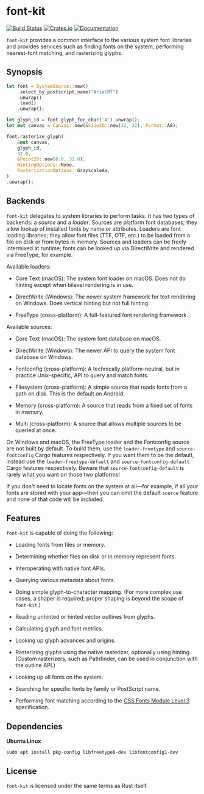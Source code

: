 # font-kit
[![Build Status](https://travis-ci.org/servo/font-kit.svg?branch=master)](https://travis-ci.org/servo/font-kit)
[![Crates.io](https://img.shields.io/crates/v/font-kit.svg)](https://crates.io/crates/font-kit)
[![Documentation](https://docs.rs/font-kit/badge.svg)](https://docs.rs/font-kit)

`font-kit` provides a common interface to the various system font libraries and provides
services such as finding fonts on the system, performing nearest-font matching, and rasterizing
glyphs.

## Synopsis

```rust
let font = SystemSource::new()
    .select_by_postscript_name("ArialMT")
    .unwrap()
    .load()
    .unwrap();

let glyph_id = font.glyph_for_char('A').unwrap();
let mut canvas = Canvas::new(&Size2D::new(32, 32), Format::A8);

font.rasterize_glyph(
    &mut canvas,
    glyph_id,
    32.0,
    &Point2D::new(0.0, 32.0),
    HintingOptions::None,
    RasterizationOptions::GrayscaleAa,
)
.unwrap();
```

## Backends

`font-kit` delegates to system libraries to perform tasks. It has two types of backends: a *source*
and a *loader*. Sources are platform font databases; they allow lookup of installed fonts by name
or attributes. Loaders are font loading libraries; they allow font files (TTF, OTF, etc.) to be
loaded from a file on disk or from bytes in memory. Sources and loaders can be freely intermixed at
runtime; fonts can be looked up via DirectWrite and rendered via FreeType, for example.

Available loaders:

* Core Text (macOS): The system font loader on macOS. Does not do hinting except when bilevel
  rendering is in use.

* DirectWrite (Windows): The newer system framework for text rendering on Windows. Does vertical
  hinting but not full hinting.

* FreeType (cross-platform): A full-featured font rendering framework.

Available sources:

* Core Text (macOS): The system font database on macOS.

* DirectWrite (Windows): The newer API to query the system font database on Windows.

* Fontconfig (cross-platform): A technically platform-neutral, but in practice Unix-specific, API
  to query and match fonts.

* Filesystem (cross-platform): A simple source that reads fonts from a path on disk. This is the
  default on Android.

* Memory (cross-platform): A source that reads from a fixed set of fonts in memory.

* Multi (cross-platform): A source that allows multiple sources to be queried at once.

On Windows and macOS, the FreeType loader and the Fontconfig source are not built by default.
To build them, use the `loader-freetype` and `source-fontconfig` Cargo features respectively. If
you want them to be the default, instead use the `loader-freetype-default` and
`source-fontconfig-default` Cargo features respectively. Beware that `source-fontconfig-default` is
rarely what you want on those two platforms!

If you don't need to locate fonts on the system at all—for example, if all your fonts are stored
with your app—then you can omit the default `source` feature and none of that code will be
included.

## Features

`font-kit` is capable of doing the following:

* Loading fonts from files or memory.

* Determining whether files on disk or in memory represent fonts.

* Interoperating with native font APIs.

* Querying various metadata about fonts.

* Doing simple glyph-to-character mapping. (For more complex use cases, a shaper is required;
  proper shaping is beyond the scope of `font-kit`.)

* Reading unhinted or hinted vector outlines from glyphs.

* Calculating glyph and font metrics.

* Looking up glyph advances and origins.

* Rasterizing glyphs using the native rasterizer, optionally using hinting. (Custom rasterizers,
  such as Pathfinder, can be used in conjunction with the outline API.)

* Looking up all fonts on the system.

* Searching for specific fonts by family or PostScript name.

* Performing font matching according to the [CSS Fonts Module Level 3] specification.

## Dependencies

**Ubuntu Linux**

`sudo apt install pkg-config libfreetype6-dev libfontconfig1-dev`

## License

`font-kit` is licensed under the same terms as Rust itself.

[CSS Fonts Module Level 3]: https://drafts.csswg.org/css-fonts-3/#font-matching-algorithm
